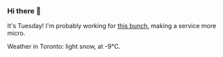 ### Hi there :wave:

It's Tuesday! I'm probably working for [this bunch](https://github.com/kohofinancial), making a service more micro.

Weather in Toronto: light snow, at -9°C.
